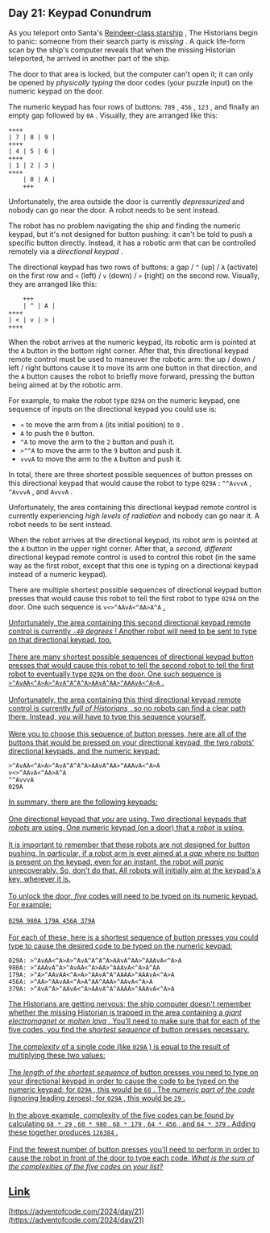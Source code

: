 ## Day 21: Keypad Conundrum

As you teleport onto Santa's [Reindeer-class starship](/2019/day/25) , The Historians begin to panic: someone from their search party is _missing_ . A quick life-form scan by the ship's computer reveals that when the missing Historian teleported, he arrived in another part of the ship.

The door to that area is locked, but the computer can't open it; it can only be opened by _physically typing_ the door codes (your puzzle input) on the numeric keypad on the door.

The numeric keypad has four rows of buttons: `789` , `456` , `123` , and finally an empty gap followed by `0A` . Visually, they are arranged like this:

```
++++
| 7 | 8 | 9 |
++++
| 4 | 5 | 6 |
++++
| 1 | 2 | 3 |
++++
    | 0 | A |
    +++
```

Unfortunately, the area outside the door is currently _depressurized_ and nobody can go near the door. A robot needs to be sent instead.

The robot has no problem navigating the ship and finding the numeric keypad, but it's not designed for button pushing: it can't be told to push a specific button directly. Instead, it has a robotic arm that can be controlled remotely via a _directional keypad_ .

The directional keypad has two rows of buttons: a gap / `^` (up) / `A` (activate) on the first row and `<` (left) / `v` (down) / `>` (right) on the second row. Visually, they are arranged like this:

```
    +++
    | ^ | A |
++++
| < | v | > |
++++
```

When the robot arrives at the numeric keypad, its robotic arm is pointed at the `A` button in the bottom right corner. After that, this directional keypad remote control must be used to maneuver the robotic arm: the up / down / left / right buttons cause it to move its arm one button in that direction, and the `A` button causes the robot to briefly move forward, pressing the button being aimed at by the robotic arm.

For example, to make the robot type `029A` on the numeric keypad, one sequence of inputs on the directional keypad you could use is:

- `<` to move the arm from `A` (its initial position) to `0` .
- `A` to push the `0` button.
- `^A` to move the arm to the `2` button and push it.
- `>^^A` to move the arm to the `9` button and push it.
- `vvvA` to move the arm to the `A` button and push it.

In total, there are three shortest possible sequences of button presses on this directional keypad that would cause the robot to type `029A` : `^^AvvvA` , `^AvvvA` , and `AvvvA` .

Unfortunately, the area containing this directional keypad remote control is currently experiencing _high levels of radiation_ and nobody can go near it. A robot needs to be sent instead.

When the robot arrives at the directional keypad, its robot arm is pointed at the `A` button in the upper right corner. After that, a _second, different_ directional keypad remote control is used to control this robot (in the same way as the first robot, except that this one is typing on a directional keypad instead of a numeric keypad).

There are multiple shortest possible sequences of directional keypad button presses that would cause this robot to tell the first robot to type `029A` on the door. One such sequence is `v<>^AAvA<^AA>A^A` [.]()

[Unfortunately, the area containing this second directional keypad remote control is currently _`-40` degrees_ ! Another robot will need to be sent to type on that directional keypad, too.  
\
There are many shortest possible sequences of directional keypad button presses that would cause this robot to tell the second robot to tell the first robot to eventually type `029A` on the door. One such sequence is `>^AvAA<^A>A>^AvA^A^A^A>AAvA^AA>^AAAvA<^A>A` .  
\
Unfortunately, the area containing this third directional keypad remote control is currently _full of Historians_ , so no robots can find a clear path there. Instead, _you_ will have to type this sequence yourself.  
\
Were you to choose this sequence of button presses, here are all of the buttons that would be pressed on your directional keypad, the two robots' directional keypads, and the numeric keypad:]()

```
>^AvAA<^A>A>^AvA^A^A^A>AAvA^AA>^AAAvA<^A>A
v<>^AAvA<^AA>A^A
^^AvvvA
029A
```

[In summary, there are the following keypads:  
\
One directional keypad that _you_ are using. Two directional keypads that _robots_ are using. One numeric keypad (on a door) that a _robot_ is using.  
\
It is important to remember that these robots are not designed for button pushing. In particular, if a robot arm is ever aimed at a _gap_ where no button is present on the keypad, even for an instant, the robot will _panic_ unrecoverably. So, don't do that. All robots will initially aim at the keypad's `A` key, wherever it is.  
\
To unlock the door, _five_ codes will need to be typed on its numeric keypad. For example:  
\
`029A 980A 179A 456A 379A`  
\
For each of these, here is a shortest sequence of button presses you could type to cause the desired code to be typed on the numeric keypad:]()

```
029A: >^AvAA<^A>A>^AvA^A^A^A>AAvA^AA>^AAAvA<^A>A
980A: >^AAAvA^A>^AvAA<^A>AA>^AAAvA<^A>A^AA
179A: >^A>^AAvAA<^A>A>^AAvA^A^AAAA>^AAAvA<^A>A
456A: >^AA>^AAvAA<^A>A^AA^AAA>^AAvA<^A>A
379A: >^AvA^A>^AAvA<^A>AAvA^A^AAAA>^AAAvA<^A>A
```

[The Historians are getting nervous; the ship computer doesn't remember whether the missing Historian is trapped in the area containing a _giant electromagnet_ or _molten lava_ . You'll need to make sure that for each of the five codes, you find the _shortest sequence_ of button presses necessary.  
\
The _complexity_ of a single code (like `029A` ) is equal to the result of multiplying these two values:  
\
The _length of the shortest sequence_ of button presses you need to type on your directional keypad in order to cause the code to be typed on the numeric keypad; for `029A` , this would be `68` . The _numeric part of the code_ (ignoring leading zeroes); for `029A` , this would be `29` .  
\
In the above example, complexity of the five codes can be found by calculating `68 * 29` , `60 * 980` , `68 * 179` , `64 * 456` , and `64 * 379` . Adding these together produces `126384` .  
\
Find the fewest number of button presses you'll need to perform in order to cause the robot in front of the door to type each code. _What is the sum of the complexities of the five codes on your list?_]()

## [Link]()

[https://adventofcode.com/2024/day/21](https://adventofcode.com/2024/day/21)
